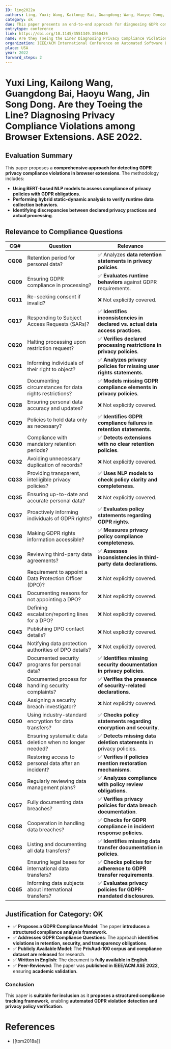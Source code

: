 ```yaml
---
ID: ling2022a
authors: Ling, Yuxi; Wang, Kailong; Bai, Guangdong; Wang, Haoyu; Dong, Jin Song
category: ok
due: This paper presents an end-to-end approach for diagnosing GDPR compliance violations in browser extensions, using NLP and hybrid static-dynamic analysis to verify compliance against privacy policies and runtime behaviors.
entrytype: conference
link: https://doi.org/10.1145/3551349.3560436
name: Are they Toeing the Line? Diagnosing Privacy Compliance Violations among Browser Extensions
organization: IEEE/ACM International Conference on Automated Software Engineering (ASE 2022)
place: USA
year: 2022
forward_steps: 2
---
```

# Yuxi Ling, Kailong Wang, Guangdong Bai, Haoyu Wang, Jin Song Dong. Are they Toeing the Line? Diagnosing Privacy Compliance Violations among Browser Extensions. ASE 2022.

## Evaluation Summary

This paper proposes a **comprehensive approach for detecting GDPR privacy compliance violations in browser extensions**. The methodology includes:

- **Using BERT-based NLP models to assess compliance of privacy policies with GDPR obligations**.
- **Performing hybrid static-dynamic analysis to verify runtime data collection behaviors**.
- **Identifying discrepancies between declared privacy practices and actual processing**.

## Relevance to Compliance Questions

| **CQ#** | **Question** | **Relevance** |
|---------|------------|-------------|
| **CQ08** | Retention period for personal data? | ✅ Analyzes **data retention statements in privacy policies**. |
| **CQ09** | Ensuring GDPR compliance in processing? | ✅ **Evaluates runtime behaviors** against GDPR requirements. |
| **CQ11** | Re-seeking consent if invalid? | ❌ Not explicitly covered. |
| **CQ17** | Responding to Subject Access Requests (SARs)? | ✅ **Identifies inconsistencies in declared vs. actual data access practices**. |
| **CQ20** | Halting processing upon restriction request? | ✅ **Verifies declared processing restrictions in privacy policies**. |
| **CQ21** | Informing individuals of their right to object? | ✅ **Analyzes privacy policies for missing user rights statements**. |
| **CQ25** | Documenting circumstances for data rights restrictions? | ✅ **Models missing GDPR compliance elements in privacy policies**. |
| **CQ28** | Ensuring personal data accuracy and updates? | ❌ Not explicitly covered. |
| **CQ29** | Policies to hold data only as necessary? | ✅ **Identifies GDPR compliance failures in retention statements**. |
| **CQ30** | Compliance with mandatory retention periods? | ✅ **Detects extensions with no clear retention policies**. |
| **CQ32** | Avoiding unnecessary duplication of records? | ❌ Not explicitly covered. |
| **CQ33** | Providing transparent, intelligible privacy policies? | ✅ **Uses NLP models to check policy clarity and completeness**. |
| **CQ35** | Ensuring up-to-date and accurate personal data? | ❌ Not explicitly covered. |
| **CQ37** | Proactively informing individuals of GDPR rights? | ✅ **Evaluates policy statements regarding GDPR rights**. |
| **CQ38** | Making GDPR rights information accessible? | ✅ **Measures privacy policy compliance completeness**. |
| **CQ39** | Reviewing third-party data agreements? | ✅ **Assesses inconsistencies in third-party data declarations**. |
| **CQ40** | Requirement to appoint a Data Protection Officer (DPO)? | ❌ Not explicitly covered. |
| **CQ41** | Documenting reasons for not appointing a DPO? | ❌ Not explicitly covered. |
| **CQ42** | Defining escalation/reporting lines for a DPO? | ❌ Not explicitly covered. |
| **CQ43** | Publishing DPO contact details? | ❌ Not explicitly covered. |
| **CQ44** | Notifying data protection authorities of DPO details? | ❌ Not explicitly covered. |
| **CQ47** | Documented security programs for personal data? | ✅ **Identifies missing security documentation in privacy policies**. |
| **CQ48** | Documented process for handling security complaints? | ✅ **Verifies the presence of security-related declarations**. |
| **CQ49** | Assigning a security breach investigator? | ❌ Not explicitly covered. |
| **CQ50** | Using industry-standard encryption for data transfers? | ✅ **Checks policy statements regarding encryption and security**. |
| **CQ51** | Ensuring systematic data deletion when no longer needed? | ✅ **Detects missing data deletion statements** in privacy policies. |
| **CQ52** | Restoring access to personal data after an incident? | ✅ **Verifies if policies mention restoration mechanisms**. |
| **CQ56** | Regularly reviewing data management plans? | ✅ **Analyzes compliance with policy review obligations**. |
| **CQ57** | Fully documenting data breaches? | ✅ **Verifies privacy policies for data breach documentation**. |
| **CQ58** | Cooperation in handling data breaches? | ✅ **Checks for GDPR compliance in incident response policies**. |
| **CQ63** | Listing and documenting all data transfers? | ✅ **Identifies missing data transfer documentation in policies**. |
| **CQ64** | Ensuring legal bases for international data transfers? | ✅ **Checks policies for adherence to GDPR transfer requirements**. |
| **CQ65** | Informing data subjects about international transfers? | ✅ **Evaluates privacy policies for GDPR-mandated disclosures**. |

## Justification for Category: OK

- ✅ **Proposes a GDPR Compliance Model**: The paper **introduces a structured compliance analysis framework**.  
- ✅ **Addresses GDPR Compliance Questions**: The approach **identifies violations in retention, security, and transparency obligations**.  
- ✅ **Publicly Available Model**: The **PrivAud-100 corpus and compliance dataset are released** for research.  
- ✅ **Written in English**: The document is **fully available in English**.  
- ✅ **Peer-Reviewed**: The paper was **published in IEEE/ACM ASE 2022**, ensuring **academic validation**.

### **Conclusion**
This paper is **suitable for inclusion** as it **proposes a structured compliance tracking framework**, enabling **automated GDPR violation detection and privacy policy verification**.

# References

- [[tom2018a]]